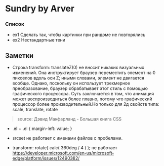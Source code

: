 # Sundry by Arver
### Список
- ex1 Cделать так, чтобы картинки при рандоме не повторялись
- ex2 Нестандартные тени


## Заметки

- Строка transform: translateZ(0) не вносит никаких визуальных изменений. Она инструктирует браузер переместить элемент на 0 пикселов вдоль оси Z; иными словами, элемент не двигается вообще. Однако, поскольку он использует трехмерное преобразование, браузер обрабатывает этот стиль с помощью графического процессора. Суть заключается в том, что анимация может воспроизводиться более плавно, потому что графический процессор более производительный.Но только для 2д свойств типа:
scale, translate, rotate
>source: Дэвид Макфарланд - Большая книга CSS

- .el + .el {
	margin-left: value;
}

- srcset не работает с именами файлов с пробелами.

- transform: rotate( calc( 360deg / 4 ) ); не работает https://developer.microsoft.com/en-us/microsoft-edge/platform/issues/12490382/